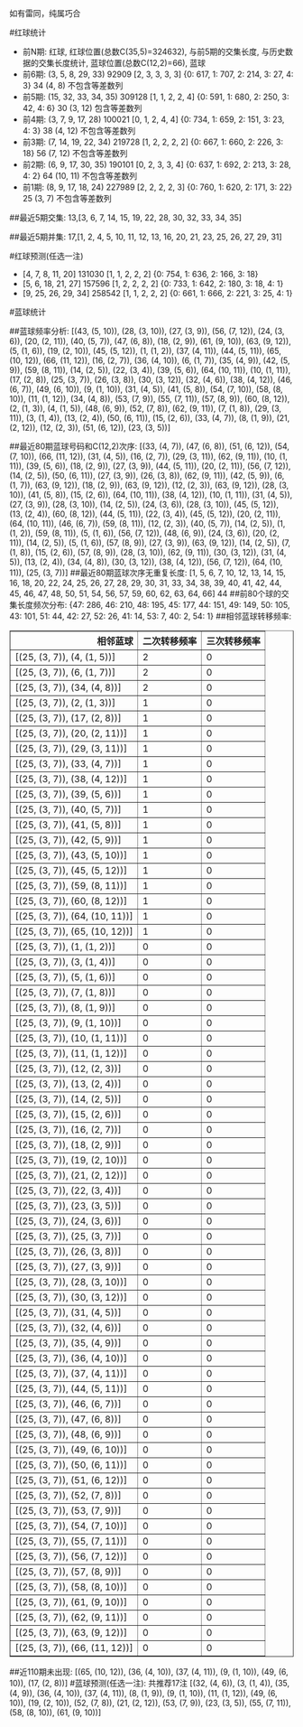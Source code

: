 <!-- 
.. title: 大乐透17099期(2017-08-26)数据分析报告
.. slug: dlott-17099-2017-08-26-report
.. date: 2017-08-27 08:00:00 UTC+08:00
.. tags: Lottery
.. link: 
.. description: 
.. type: text
-->

如有雷同，纯属巧合

<!-- TEASER_END-->

#红球统计

- 前N期: 红球, 红球位置(总数C(35,5)=324632), 与前5期的交集长度, 与历史数据的交集长度统计, 蓝球位置(总数C(12,2)=66), 蓝球
- 前6期: (3, 5, 8, 29, 33) 92909 [2, 3, 3, 3, 3] {0: 617, 1: 707, 2: 214, 3: 27, 4: 3} 34 (4, 8) 不包含等差数列
- 前5期: (15, 32, 33, 34, 35) 309128 [1, 1, 2, 2, 4] {0: 591, 1: 680, 2: 250, 3: 42, 4: 6} 30 (3, 12) 包含等差数列
- 前4期: (3, 7, 9, 17, 28) 100021 [0, 1, 2, 4, 4] {0: 734, 1: 659, 2: 151, 3: 23, 4: 3} 38 (4, 12) 不包含等差数列
- 前3期: (7, 14, 19, 22, 34) 219728 [1, 2, 2, 2, 2] {0: 667, 1: 660, 2: 226, 3: 18} 56 (7, 12) 不包含等差数列
- 前2期: (6, 9, 17, 30, 35) 190101 [0, 2, 3, 3, 4] {0: 637, 1: 692, 2: 213, 3: 28, 4: 2} 64 (10, 11) 不包含等差数列
- 前1期: (8, 9, 17, 18, 24) 227989 [2, 2, 2, 2, 3] {0: 760, 1: 620, 2: 171, 3: 22} 25 (3, 7) 不包含等差数列

##最近5期交集:
13,[3, 6, 7, 14, 15, 19, 22, 28, 30, 32, 33, 34, 35]

##最近5期并集:
17,[1, 2, 4, 5, 10, 11, 12, 13, 16, 20, 21, 23, 25, 26, 27, 29, 31]

#红球预测(任选一注)

- [4, 7, 8, 11, 20] 131030 [1, 1, 2, 2, 2] {0: 754, 1: 636, 2: 166, 3: 18}
- [5, 6, 18, 21, 27] 157596 [1, 2, 2, 2, 2] {0: 733, 1: 642, 2: 180, 3: 18, 4: 1}
- [9, 25, 26, 29, 34] 258542 [1, 1, 2, 2, 2] {0: 661, 1: 666, 2: 221, 3: 25, 4: 1}

#蓝球统计

##蓝球频率分析:
[(43, (5, 10)), (28, (3, 10)), (27, (3, 9)), (56, (7, 12)), (24, (3, 6)), (20, (2, 11)), (40, (5, 7)), (47, (6, 8)), (18, (2, 9)), (61, (9, 10)), (63, (9, 12)), (5, (1, 6)), (19, (2, 10)), (45, (5, 12)), (1, (1, 2)), (37, (4, 11)), (44, (5, 11)), (65, (10, 12)), (66, (11, 12)), (16, (2, 7)), (36, (4, 10)), (6, (1, 7)), (35, (4, 9)), (42, (5, 9)), (59, (8, 11)), (14, (2, 5)), (22, (3, 4)), (39, (5, 6)), (64, (10, 11)), (10, (1, 11)), (17, (2, 8)), (25, (3, 7)), (26, (3, 8)), (30, (3, 12)), (32, (4, 6)), (38, (4, 12)), (46, (6, 7)), (49, (6, 10)), (9, (1, 10)), (31, (4, 5)), (41, (5, 8)), (54, (7, 10)), (58, (8, 10)), (11, (1, 12)), (34, (4, 8)), (53, (7, 9)), (55, (7, 11)), (57, (8, 9)), (60, (8, 12)), (2, (1, 3)), (4, (1, 5)), (48, (6, 9)), (52, (7, 8)), (62, (9, 11)), (7, (1, 8)), (29, (3, 11)), (3, (1, 4)), (13, (2, 4)), (50, (6, 11)), (15, (2, 6)), (33, (4, 7)), (8, (1, 9)), (21, (2, 12)), (12, (2, 3)), (51, (6, 12)), (23, (3, 5))]

##最近80期蓝球号码和C(12,2)次序:
 [(33, (4, 7)), (47, (6, 8)), (51, (6, 12)), (54, (7, 10)), (66, (11, 12)), (31, (4, 5)), (16, (2, 7)), (29, (3, 11)), (62, (9, 11)), (10, (1, 11)), (39, (5, 6)), (18, (2, 9)), (27, (3, 9)), (44, (5, 11)), (20, (2, 11)), (56, (7, 12)), (14, (2, 5)), (50, (6, 11)), (27, (3, 9)), (26, (3, 8)), (62, (9, 11)), (42, (5, 9)), (6, (1, 7)), (63, (9, 12)), (18, (2, 9)), (63, (9, 12)), (12, (2, 3)), (63, (9, 12)), (28, (3, 10)), (41, (5, 8)), (15, (2, 6)), (64, (10, 11)), (38, (4, 12)), (10, (1, 11)), (31, (4, 5)), (27, (3, 9)), (28, (3, 10)), (14, (2, 5)), (24, (3, 6)), (28, (3, 10)), (45, (5, 12)), (13, (2, 4)), (60, (8, 12)), (44, (5, 11)), (22, (3, 4)), (45, (5, 12)), (20, (2, 11)), (64, (10, 11)), (46, (6, 7)), (59, (8, 11)), (12, (2, 3)), (40, (5, 7)), (14, (2, 5)), (1, (1, 2)), (59, (8, 11)), (5, (1, 6)), (56, (7, 12)), (48, (6, 9)), (24, (3, 6)), (20, (2, 11)), (14, (2, 5)), (5, (1, 6)), (57, (8, 9)), (27, (3, 9)), (63, (9, 12)), (14, (2, 5)), (7, (1, 8)), (15, (2, 6)), (57, (8, 9)), (28, (3, 10)), (62, (9, 11)), (30, (3, 12)), (31, (4, 5)), (13, (2, 4)), (34, (4, 8)), (30, (3, 12)), (38, (4, 12)), (56, (7, 12)), (64, (10, 11)), (25, (3, 7))]
##最近80期蓝球次序无重复长度:
 [1, 5, 6, 7, 10, 12, 13, 14, 15, 16, 18, 20, 22, 24, 25, 26, 27, 28, 29, 30, 31, 33, 34, 38, 39, 40, 41, 42, 44, 45, 46, 47, 48, 50, 51, 54, 56, 57, 59, 60, 62, 63, 64, 66] 44
##前80个球的交集长度频次分布:
{47: 286, 46: 210, 48: 195, 45: 177, 44: 151, 49: 149, 50: 105, 43: 101, 51: 44, 42: 27, 52: 26, 41: 14, 53: 7, 40: 2, 54: 1}
##相邻蓝球转移频率:
 <table border="1" class="table table-striped dataframe">
  <thead>
    <tr style="text-align: right;">
      <th>相邻蓝球</th>
      <th>二次转移频率</th>
      <th>三次转移频率</th>
    </tr>
  </thead>
  <tbody>
    <tr>
      <td>[(25, (3, 7)), (4, (1, 5))]</td>
      <td>2</td>
      <td>0</td>
    </tr>
    <tr>
      <td>[(25, (3, 7)), (6, (1, 7))]</td>
      <td>2</td>
      <td>0</td>
    </tr>
    <tr>
      <td>[(25, (3, 7)), (34, (4, 8))]</td>
      <td>2</td>
      <td>0</td>
    </tr>
    <tr>
      <td>[(25, (3, 7)), (2, (1, 3))]</td>
      <td>1</td>
      <td>0</td>
    </tr>
    <tr>
      <td>[(25, (3, 7)), (17, (2, 8))]</td>
      <td>1</td>
      <td>0</td>
    </tr>
    <tr>
      <td>[(25, (3, 7)), (20, (2, 11))]</td>
      <td>1</td>
      <td>0</td>
    </tr>
    <tr>
      <td>[(25, (3, 7)), (29, (3, 11))]</td>
      <td>1</td>
      <td>0</td>
    </tr>
    <tr>
      <td>[(25, (3, 7)), (33, (4, 7))]</td>
      <td>1</td>
      <td>0</td>
    </tr>
    <tr>
      <td>[(25, (3, 7)), (38, (4, 12))]</td>
      <td>1</td>
      <td>0</td>
    </tr>
    <tr>
      <td>[(25, (3, 7)), (39, (5, 6))]</td>
      <td>1</td>
      <td>0</td>
    </tr>
    <tr>
      <td>[(25, (3, 7)), (40, (5, 7))]</td>
      <td>1</td>
      <td>0</td>
    </tr>
    <tr>
      <td>[(25, (3, 7)), (41, (5, 8))]</td>
      <td>1</td>
      <td>0</td>
    </tr>
    <tr>
      <td>[(25, (3, 7)), (42, (5, 9))]</td>
      <td>1</td>
      <td>0</td>
    </tr>
    <tr>
      <td>[(25, (3, 7)), (43, (5, 10))]</td>
      <td>1</td>
      <td>0</td>
    </tr>
    <tr>
      <td>[(25, (3, 7)), (45, (5, 12))]</td>
      <td>1</td>
      <td>0</td>
    </tr>
    <tr>
      <td>[(25, (3, 7)), (59, (8, 11))]</td>
      <td>1</td>
      <td>0</td>
    </tr>
    <tr>
      <td>[(25, (3, 7)), (60, (8, 12))]</td>
      <td>1</td>
      <td>0</td>
    </tr>
    <tr>
      <td>[(25, (3, 7)), (64, (10, 11))]</td>
      <td>1</td>
      <td>0</td>
    </tr>
    <tr>
      <td>[(25, (3, 7)), (65, (10, 12))]</td>
      <td>1</td>
      <td>0</td>
    </tr>
    <tr>
      <td>[(25, (3, 7)), (1, (1, 2))]</td>
      <td>0</td>
      <td>0</td>
    </tr>
    <tr>
      <td>[(25, (3, 7)), (3, (1, 4))]</td>
      <td>0</td>
      <td>0</td>
    </tr>
    <tr>
      <td>[(25, (3, 7)), (5, (1, 6))]</td>
      <td>0</td>
      <td>0</td>
    </tr>
    <tr>
      <td>[(25, (3, 7)), (7, (1, 8))]</td>
      <td>0</td>
      <td>0</td>
    </tr>
    <tr>
      <td>[(25, (3, 7)), (8, (1, 9))]</td>
      <td>0</td>
      <td>0</td>
    </tr>
    <tr>
      <td>[(25, (3, 7)), (9, (1, 10))]</td>
      <td>0</td>
      <td>0</td>
    </tr>
    <tr>
      <td>[(25, (3, 7)), (10, (1, 11))]</td>
      <td>0</td>
      <td>0</td>
    </tr>
    <tr>
      <td>[(25, (3, 7)), (11, (1, 12))]</td>
      <td>0</td>
      <td>0</td>
    </tr>
    <tr>
      <td>[(25, (3, 7)), (12, (2, 3))]</td>
      <td>0</td>
      <td>0</td>
    </tr>
    <tr>
      <td>[(25, (3, 7)), (13, (2, 4))]</td>
      <td>0</td>
      <td>0</td>
    </tr>
    <tr>
      <td>[(25, (3, 7)), (14, (2, 5))]</td>
      <td>0</td>
      <td>0</td>
    </tr>
    <tr>
      <td>[(25, (3, 7)), (15, (2, 6))]</td>
      <td>0</td>
      <td>0</td>
    </tr>
    <tr>
      <td>[(25, (3, 7)), (16, (2, 7))]</td>
      <td>0</td>
      <td>0</td>
    </tr>
    <tr>
      <td>[(25, (3, 7)), (18, (2, 9))]</td>
      <td>0</td>
      <td>0</td>
    </tr>
    <tr>
      <td>[(25, (3, 7)), (19, (2, 10))]</td>
      <td>0</td>
      <td>0</td>
    </tr>
    <tr>
      <td>[(25, (3, 7)), (21, (2, 12))]</td>
      <td>0</td>
      <td>0</td>
    </tr>
    <tr>
      <td>[(25, (3, 7)), (22, (3, 4))]</td>
      <td>0</td>
      <td>0</td>
    </tr>
    <tr>
      <td>[(25, (3, 7)), (23, (3, 5))]</td>
      <td>0</td>
      <td>0</td>
    </tr>
    <tr>
      <td>[(25, (3, 7)), (24, (3, 6))]</td>
      <td>0</td>
      <td>0</td>
    </tr>
    <tr>
      <td>[(25, (3, 7)), (25, (3, 7))]</td>
      <td>0</td>
      <td>0</td>
    </tr>
    <tr>
      <td>[(25, (3, 7)), (26, (3, 8))]</td>
      <td>0</td>
      <td>0</td>
    </tr>
    <tr>
      <td>[(25, (3, 7)), (27, (3, 9))]</td>
      <td>0</td>
      <td>0</td>
    </tr>
    <tr>
      <td>[(25, (3, 7)), (28, (3, 10))]</td>
      <td>0</td>
      <td>0</td>
    </tr>
    <tr>
      <td>[(25, (3, 7)), (30, (3, 12))]</td>
      <td>0</td>
      <td>0</td>
    </tr>
    <tr>
      <td>[(25, (3, 7)), (31, (4, 5))]</td>
      <td>0</td>
      <td>0</td>
    </tr>
    <tr>
      <td>[(25, (3, 7)), (32, (4, 6))]</td>
      <td>0</td>
      <td>0</td>
    </tr>
    <tr>
      <td>[(25, (3, 7)), (35, (4, 9))]</td>
      <td>0</td>
      <td>0</td>
    </tr>
    <tr>
      <td>[(25, (3, 7)), (36, (4, 10))]</td>
      <td>0</td>
      <td>0</td>
    </tr>
    <tr>
      <td>[(25, (3, 7)), (37, (4, 11))]</td>
      <td>0</td>
      <td>0</td>
    </tr>
    <tr>
      <td>[(25, (3, 7)), (44, (5, 11))]</td>
      <td>0</td>
      <td>0</td>
    </tr>
    <tr>
      <td>[(25, (3, 7)), (46, (6, 7))]</td>
      <td>0</td>
      <td>0</td>
    </tr>
    <tr>
      <td>[(25, (3, 7)), (47, (6, 8))]</td>
      <td>0</td>
      <td>0</td>
    </tr>
    <tr>
      <td>[(25, (3, 7)), (48, (6, 9))]</td>
      <td>0</td>
      <td>0</td>
    </tr>
    <tr>
      <td>[(25, (3, 7)), (49, (6, 10))]</td>
      <td>0</td>
      <td>0</td>
    </tr>
    <tr>
      <td>[(25, (3, 7)), (50, (6, 11))]</td>
      <td>0</td>
      <td>0</td>
    </tr>
    <tr>
      <td>[(25, (3, 7)), (51, (6, 12))]</td>
      <td>0</td>
      <td>0</td>
    </tr>
    <tr>
      <td>[(25, (3, 7)), (52, (7, 8))]</td>
      <td>0</td>
      <td>0</td>
    </tr>
    <tr>
      <td>[(25, (3, 7)), (53, (7, 9))]</td>
      <td>0</td>
      <td>0</td>
    </tr>
    <tr>
      <td>[(25, (3, 7)), (54, (7, 10))]</td>
      <td>0</td>
      <td>0</td>
    </tr>
    <tr>
      <td>[(25, (3, 7)), (55, (7, 11))]</td>
      <td>0</td>
      <td>0</td>
    </tr>
    <tr>
      <td>[(25, (3, 7)), (56, (7, 12))]</td>
      <td>0</td>
      <td>0</td>
    </tr>
    <tr>
      <td>[(25, (3, 7)), (57, (8, 9))]</td>
      <td>0</td>
      <td>0</td>
    </tr>
    <tr>
      <td>[(25, (3, 7)), (58, (8, 10))]</td>
      <td>0</td>
      <td>0</td>
    </tr>
    <tr>
      <td>[(25, (3, 7)), (61, (9, 10))]</td>
      <td>0</td>
      <td>0</td>
    </tr>
    <tr>
      <td>[(25, (3, 7)), (62, (9, 11))]</td>
      <td>0</td>
      <td>0</td>
    </tr>
    <tr>
      <td>[(25, (3, 7)), (63, (9, 12))]</td>
      <td>0</td>
      <td>0</td>
    </tr>
    <tr>
      <td>[(25, (3, 7)), (66, (11, 12))]</td>
      <td>0</td>
      <td>0</td>
    </tr>
  </tbody>
</table>
##近110期未出现:
 [(65, (10, 12)), (36, (4, 10)), (37, (4, 11)), (9, (1, 10)), (49, (6, 10)), (17, (2, 8))]
#蓝球预测(任选一注):
共推荐17注
 [(32, (4, 6)), (3, (1, 4)), (35, (4, 9)), (36, (4, 10)), (37, (4, 11)), (8, (1, 9)), (9, (1, 10)), (11, (1, 12)), (49, (6, 10)), (19, (2, 10)), (52, (7, 8)), (21, (2, 12)), (53, (7, 9)), (23, (3, 5)), (55, (7, 11)), (58, (8, 10)), (61, (9, 10))]


